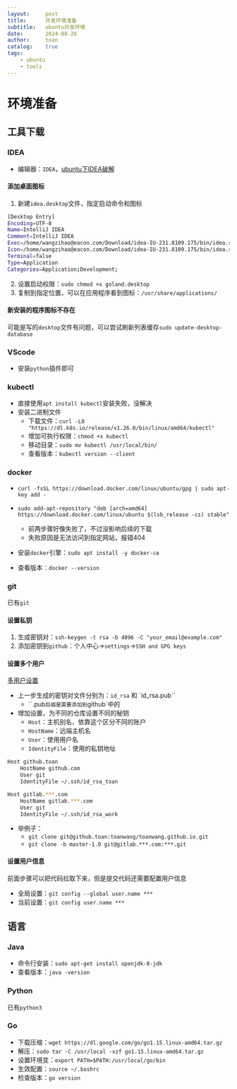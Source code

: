 ```yaml
---
layout:     post
title:      开发环境准备
subtitle:   ubuntu开发环境
date:       2024-08-28
author:     toan
catalog:	true
tags:
    - ubuntu
    - tools
---
```


# 环境准备

## 工具下载

### IDEA

* 编辑器：`IDEA`，[ubuntu下IDEA破解](https://blog.lupf.cn/articles/2023/04/07/1680832924822.html)

#### 添加桌面图标

1. 新建`idea.desktop`文件，指定启动命令和图标

```sh
[Desktop Entry]
Encoding=UTF-8
Name=IntelliJ IDEA
Comment=IntelliJ IDEA
Exec=/home/wangzihao@eacon.com/Download/idea-IU-231.8109.175/bin/idea.sh
Icon=/home/wangzihao@eacon.com/Download/idea-IU-231.8109.175/bin/idea.svg
Terminal=false
Type=Application
Categories=Application;Development;
```

2. 设置启动权限：`sudo chmod +x goland.desktop`
3. 复制到指定位置，可以在应用程序看到图标：`/usr/share/applications/`

#### 新安装的程序图标不存在

可能是写的`desktop`文件有问题，可以尝试刷新列表缓存`sudo update-desktop-database`

### VScode

* 安装`python`插件即可

### kubectl

* 直接使用`apt install kubectl`安装失败，没解决
* 安装二进制文件
  * 下载文件：`curl -LO "https://dl.k8s.io/release/v1.26.0/bin/linux/amd64/kubectl"`
  * 增加可执行权限：`chmod +x kubectl`
  * 移动目录：`sudo mv kubectl /usr/local/bin/`
  * 查看版本：`kubectl version --client`

### docker

* `curl -fsSL https://download.docker.com/linux/ubuntu/gpg | sudo apt-key add -`
* `sudo add-apt-repository "deb [arch=amd64] https://download.docker.com/linux/ubuntu $(lsb_release -cs) stable"`
  * 前两步骤好像失败了，不过没影响后续的下载
  * 失败原因是无法访问到指定网站，报错404

* 安装`docker`引擎：`sudo apt install -y docker-ce`
* 查看版本：`docker --version`

### git

已有`git`

#### 设置私钥

1. 生成密钥对：`ssh-keygen -t rsa -b 4096 -C "your_email@example.com"`
2. 添加密钥到`github`：个人中心->`settings`->`SSH and GPG keys`

#### 设置多个用户

[多用户设置](https://finisky.github.io/multiplegithubaccountsononemachine/)

* 上一步生成的密钥对文件分别为：`id_rsa` 和 `id_rsa.pub``
  * ``.pub`后缀是需要添加到`github`中的
* 增加设置，为不同的仓库设置不同的秘钥
  * `Host`：主机别名，依靠这个区分不同的账户
  * `HostName`：远端主机名
  * `User`：使用用户名
  * `IdentityFile`：使用的私钥地址

```sh
Host github.toan
    HostName github.com
    User git
    IdentityFile ~/.ssh/id_rsa_toan

Host gitlab.***.com
    HostName gitlab.***.com
    User git
    IdentityFile ~/.ssh/id_rsa_work
```

* 举例子：
  * `git clone git@github.toan:toanwang/toanwang.github.io.git`
  * `git clone -b master-1.0 git@gitlab.***.com:***.git`


#### 设置用户信息

前面步骤可以把代码拉取下来，但是提交代码还需要配置用户信息

* 全局设置：`git config --global user.name ***`
* 当前设置：`git config user.name ***`

## 语言

### Java

* 命令行安装：`sudo apt-get install openjdk-8-jdk`
* 查看版本：`java -version`

### Python

已有`python3`

### Go

* 下载压缩：`wget https://dl.google.com/go/go1.15.linux-amd64.tar.gz`
* 解压：`sudo tar -C /usr/local -xzf go1.15.linux-amd64.tar.gz`
* 设置环境变：`export PATH=$PATH:/usr/local/go/bin`
* 生效配置：`source ~/.bashrc`
* 检查版本：`go version`